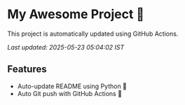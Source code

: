 # My Awesome Project 🚀

This project is automatically updated using GitHub Actions.

_Last updated: 2025-05-23 05:04:02 IST_

## Features
- Auto-update README using Python 🐍
- Auto Git push with GitHub Actions 🤖
